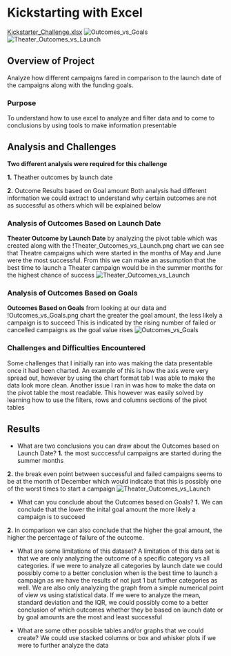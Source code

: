 # Kickstarting with Excel
[Kickstarter_Challenge.xlsx](https://github.com/mshariqnaeem/Kickstarter_Analysis/files/7493030/Kickstarter_Challenge.xlsx)
![Outcomes_vs_Goals](https://user-images.githubusercontent.com/92459399/140660657-afebfba3-0bfa-4dcd-a83c-aa5aa4387dea.PNG)
![Theater_Outcomes_vs_Launch](https://user-images.githubusercontent.com/92459399/140660660-f6914460-5d8a-4f0e-920b-ba01d98a3ebc.PNG)

## Overview of Project
Analyze how different campaigns fared in comparison to the launch date of the campaigns along with the funding goals.

### Purpose
To understand how to use excel to analyze and filter data and to come to conclusions by using tools to make information presentable

## Analysis and Challenges
**Two different analysis were required for this challenge**

**1.** Theather outcomes by launch date

**2.** Outcome Results based on Goal amount 
Both analysis had different information we could extract to understand why certain outcomes are not as successful as others which will be explained below 

### Analysis of Outcomes Based on Launch Date
**Theater Outcome by Launch Date**
by analyzing the pivot table which was created along with the !Theater_Outcomes_vs_Launch.png chart we can see that Theatre campaigns which were started in the months of May and June were the most successful. From this we can make an assumption that the best time to launch a Theater campaign would be in the summer months for the highest chance of success
![Theater_Outcomes_vs_Launch](https://user-images.githubusercontent.com/92459399/140660331-b81e78b5-b313-49f8-abeb-dc956938064f.PNG)

### Analysis of Outcomes Based on Goals
**Outcomes Based on Goals**
from looking at our data and !Outcomes_vs_Goals.png chart the greater the goal amount, the less likely a campaign is to succeed
This is indicated by the rising number of failed or cancelled campaigns as the goal value rises 
![Outcomes_vs_Goals](https://user-images.githubusercontent.com/92459399/140660325-d9f79855-4d04-48d9-80d7-37fd2fb02595.PNG)

### Challenges and Difficulties Encountered
Some challenges that I initially ran into was making the data presentable once it had been charted.
An example of this is how the axis were very spread out, however by using the chart format tab I was able to make the data look more clean.
Another issue I ran in was how to make the data on the pivot table the most readable. This however was easily solved by learning how to use the filters, rows and columns sections of the pivot tables 

## Results

- What are two conclusions you can draw about the Outcomes based on Launch Date?
**1.** the most succcessful campaigns are started during the summer months

**2.** the break even point between successful and failed campaigns seems to be at the month of December which would indicate that this is possibly one of the worst times to start a campaign
![Theater_Outcomes_vs_Launch](https://user-images.githubusercontent.com/92459399/140660424-63a62d79-c6d7-4cc7-8aa2-9f73d3e1583d.PNG)


- What can you conclude about the Outcomes based on Goals?
**1.** We can conclude that the lower the inital goal amount the more likely a campaign is to succeed

**2.** In comparison we can also conclude that the higher the goal amount, the higher the percentage of failure of the outcome.

- What are some limitations of this dataset?
A limitation of this data set is that we are only analyzing the outcome of a specific category vs all categories.
if we were to analyze all categories by launch date we could possibly come to a better conclusion when is the best time to launch a campaign as we have the results of not just 1 but further categories as well.
We are also only analyzing the graph from a simple numerical point of view vs using statistical data.
If we were to analyze the mean, standard deviation and the IQR, we could possibly come to a better conclusion of which outcomes whether they be based on launch date or by goal amounts are the most and least successful

- What are some other possible tables and/or graphs that we could create?
We could use stacked columns or box and whisker plots if we were to further analyze the data

